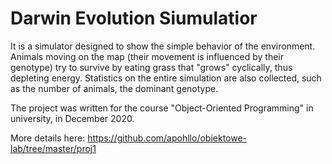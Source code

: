 # Darwin Evolution Siumulatior

It is a simulator designed to show the simple behavior of the environment.
Animals moving on the map (their movement is influenced by their genotype) try to survive by eating grass that "grows" cyclically, thus depleting energy. 
Statistics on the entire simulation are also collected, such as the number of animals, the dominant genotype.


The project was written for the course "Object-Oriented Programming" in university, in December 2020.

More details here:
https://github.com/apohllo/obiektowe-lab/tree/master/proj1
